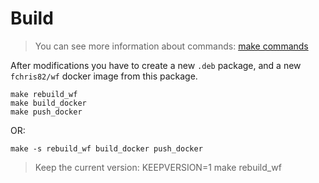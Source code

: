 Build
=====

> You can see more information about commands: [make commands](wf-develop-make.md)

After modifications you have to create a new `.deb` package, and a new `fchris82/wf` docker image from this package.

    make rebuild_wf
    make build_docker
    make push_docker

OR:

    make -s rebuild_wf build_docker push_docker

> Keep the current version: KEEPVERSION=1 make rebuild_wf
